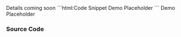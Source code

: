 
<webui-page-segment elevation="10">
    Details coming soon
</webui-page-segment>

<webui-side-by-side>
    ```html:Code Snippet
        Demo Placeholder
    ```
    <webui-page-segment elevation="10">
        Demo Placeholder
    </webui-page-segment>
</webui-side-by-side>

### Source Code

<webui-code src="https://cdn.myfi.ws/webui/fa.js" language="javascript" label="fa.js"></webui-code>
